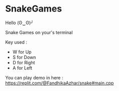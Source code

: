 # SnakeGames
Hello (ʘ‿ʘ)╯

Snake Games on your's terminal

Key used :

- W for Up
- S for Down
- D for Right
- A for Left

You can play demo in here : https://replit.com/@FandhikaAzhar/snake#main.cpp
